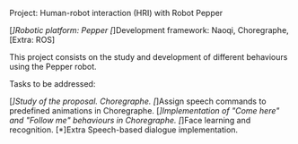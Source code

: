 Project: Human-robot interaction (HRI) with Robot Pepper

[*]Robotic platform: Pepper
[*]Development framework: Naoqi, Choregraphe, [Extra: ROS]

This project consists on the study and development of different behaviours using the Pepper robot.

Tasks to be addressed:

   [*]Study of the proposal. Choregraphe.
   [*]Assign speech commands to predefined animations in Choregraphe.
   [*]Implementation of "Come here" and "Follow me" behaviours in Choregraphe.
   [*]Face learning and recognition.
   [*]Extra Speech-based dialogue implementation.

